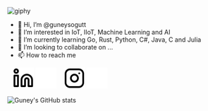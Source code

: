 ![giphy](https://user-images.githubusercontent.com/77549617/210232353-24982a48-ac1f-4326-b445-fb478db73c47.gif)


- 👋 Hi, I’m @guneysogutt
- 👀 I’m interested in IoT, IIoT, Machine Learning and AI
- 🌱 I’m currently learning Go, Rust, Python, C#, Java, C and Julia
- 💞️ I’m looking to collaborate on ...
- 📫 How to reach me 

<!---
guneysogutt/guneysogutt is a ✨ special ✨ repository because its `README.md` (this file) appears on your GitHub profile.
You can click the Preview link to take a look at your changes.
--->

&nbsp;&nbsp;
[![website](./img/linkedin-light.svg)](https://www.linkedin.com/in/guney-sogut-23a081223#gh-light-mode-only)
[![website](./img/linkedin-dark.svg)](https://linkedin.com/in/guney-sogut-23a081223#gh-dark-mode-only)
&nbsp;&nbsp;
[![website](./img/instagram-light.svg)](https://instagram.com/guneysogut8#gh-light-mode-only)
[![website](./img/instagram-dark.svg)](https://instagram.com/guneysogut8#gh-dark-mode-only)


<!-- GitHub stats from https://github.com/anuraghazra/github-readme-stats -->
![Guney's GitHub stats](https://github-readme-stats.vercel.app/api?username=guneysogutt&theme=radical&include_all_commits=true&count_private=true)

<!---
<details>
  <summary>:zap: GitHub Stats</summary>

  <img align="left" alt="guneysogutt's GitHub Stats" src="https://github-readme-stats.vercel.app/api?username=guneysogutt&show_icons=true&hide_border=false&title_color=ff652f&icon_color=FFE400&bg_color=09131B&text_color=ffffff&border_color=0c1a25" />

</details>
--->
